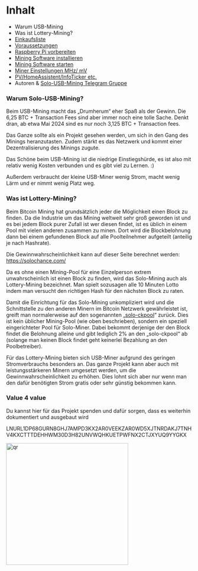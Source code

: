# Inhalt

- Warum USB-Mining
- Was ist Lottery-Mining?
- [Einkaufsliste](shopping-list.md)
- [Voraussetzungen](requirements.md)
- [Raspberry Pi vorbereiten](prepare_pi.md)
- [Mining Software installieren](install_miner.md)
- [Mining Software starten](start_mining.md)
- [Miner Einstellungen MHz/ mV](miner-settings.md)
- [PV/HomeAssistent/InfoTicker etc.](additional-links.md)
- Autoren & [Solo-USB-Mining Telegram Gruppe](https://t.me/BTC_solo_mining)

### Warum Solo-USB-Mining?

Beim USB-Mining macht das „Drumherum“ eher Spaß als der Gewinn. Die 6,25 BTC + Transaction Fees sind aber immer noch eine tolle Sache. Denkt dran, ab etwa Mai 2024 sind es nur noch 3,125 BTC + Transaction fees.

Das Ganze sollte als ein Projekt gesehen werden, um sich in den Gang des Minings heranzutasten. Zudem stärkt es das Netzwerk und kommt einer Dezentralisierung des Minings zugute.

Das Schöne beim USB-Mining ist die niedrige Einstiegshürde, es ist also mit relativ wenig Kosten verbunden und es gibt viel zu Lernen. :)

Außerdem verbraucht der kleine USB-Miner wenig Strom, macht wenig Lärm und er nimmt wenig Platz weg.

### Was ist Lottery-Mining?

Beim Bitcoin Mining hat grundsätzlich jeder die Möglichkeit einen Block zu finden. Da die Industrie um das Mining weltweit sehr groß geworden ist und es bei jedem Block purer Zufall ist wer diesen findet, ist es üblich in einem Pool mit vielen anderen zusammen zu minen. Dort wird die Blockbelohnung dann bei einem gefundenen Block auf alle Poolteilnehmer aufgeteilt (anteilig je nach Hashrate).

Die Gewinnwahrscheinlichkeit kann auf dieser Seite berechnet werden: https://solochance.com/

Da es ohne einen Mining-Pool für eine Einzelperson extrem unwahrscheinlich ist einen Block zu finden, wird das Solo-Mining auch als Lottery-Mining bezeichnet. Man spielt sozusagen alle 10 Minuten Lotto indem man versucht den richtigen Hash für den nächsten Block zu raten.

Damit die Einrichtung für das Solo-Mining unkompliziert wird und die Schnittstelle zu den anderen Minern im Bitcoin Netzwerk gewährleistet ist, greift man normalerweise auf den sogenannten „[solo-ckpool](https://solo.ckpool.org/)“ zurück. Dies ist kein üblicher Mining-Pool (wie oben beschrieben), sondern ein speziell eingerichteter Pool für Solo-Miner. Dabei bekommt derjenige der den Block findet die Belohnung alleine und gibt lediglich 2% an den „solo-ckpool“ ab (solange man keinen Block findet geht keinerlei Bezahlung an den Poolbetreiber).

Für das Lottery-Mining bieten sich USB-Miner aufgrund des geringen Stromverbrauchs besonders an. Das ganze Projekt kann aber auch mit leistungsstärkeren Minern umgesetzt werden, um die Gewinnwahrscheinlichkeit zu erhöhen. Dies lohnt sich aber nur wenn man den dafür benötigten Strom gratis oder sehr günstig bekommen kann.

### Value 4 value

Du kannst hier für das Projekt spenden und dafür sorgen, dass es weiterhin dokumentiert und ausgebaut wird

LNURL1DP68GURN8GHJ7AMPD3KX2AR0VEEKZAR0WD5XJTNRDAKJ7TNHV4KXCTTTDEHHWM30D3H82UNVWQHKUETPWFNX2CTJXYUQ9YYGKX

<img width="330" alt="qr" src="https://user-images.githubusercontent.com/108099690/197496656-55d2d453-34d4-475a-83c0-1c1aa55bb963.png">


